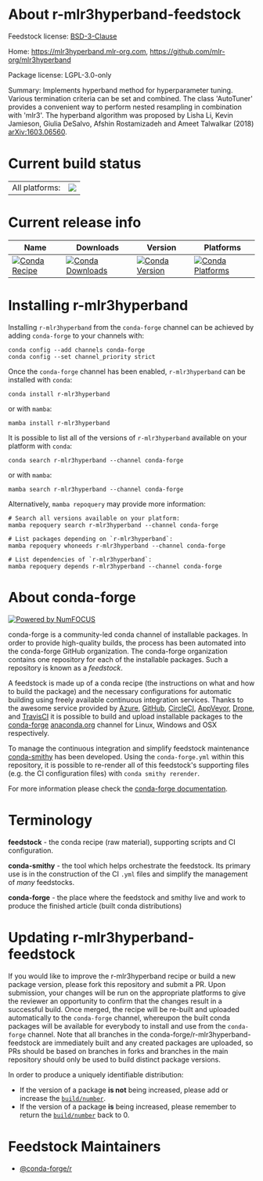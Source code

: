 About r-mlr3hyperband-feedstock
===============================

Feedstock license: [BSD-3-Clause](https://github.com/conda-forge/r-mlr3hyperband-feedstock/blob/main/LICENSE.txt)

Home: https://mlr3hyperband.mlr-org.com, https://github.com/mlr-org/mlr3hyperband

Package license: LGPL-3.0-only

Summary: Implements hyperband method for hyperparameter tuning.  Various termination criteria can be set and combined. The class 'AutoTuner' provides a convenient way to perform nested resampling in combination with 'mlr3'. The hyperband algorithm was proposed by Lisha Li, Kevin Jamieson, Giulia DeSalvo, Afshin Rostamizadeh and Ameet Talwalkar (2018) <arXiv:1603.06560>.

Current build status
====================


<table><tr><td>All platforms:</td>
    <td>
      <a href="https://dev.azure.com/conda-forge/feedstock-builds/_build/latest?definitionId=15515&branchName=main">
        <img src="https://dev.azure.com/conda-forge/feedstock-builds/_apis/build/status/r-mlr3hyperband-feedstock?branchName=main">
      </a>
    </td>
  </tr>
</table>

Current release info
====================

| Name | Downloads | Version | Platforms |
| --- | --- | --- | --- |
| [![Conda Recipe](https://img.shields.io/badge/recipe-r--mlr3hyperband-green.svg)](https://anaconda.org/conda-forge/r-mlr3hyperband) | [![Conda Downloads](https://img.shields.io/conda/dn/conda-forge/r-mlr3hyperband.svg)](https://anaconda.org/conda-forge/r-mlr3hyperband) | [![Conda Version](https://img.shields.io/conda/vn/conda-forge/r-mlr3hyperband.svg)](https://anaconda.org/conda-forge/r-mlr3hyperband) | [![Conda Platforms](https://img.shields.io/conda/pn/conda-forge/r-mlr3hyperband.svg)](https://anaconda.org/conda-forge/r-mlr3hyperband) |

Installing r-mlr3hyperband
==========================

Installing `r-mlr3hyperband` from the `conda-forge` channel can be achieved by adding `conda-forge` to your channels with:

```
conda config --add channels conda-forge
conda config --set channel_priority strict
```

Once the `conda-forge` channel has been enabled, `r-mlr3hyperband` can be installed with `conda`:

```
conda install r-mlr3hyperband
```

or with `mamba`:

```
mamba install r-mlr3hyperband
```

It is possible to list all of the versions of `r-mlr3hyperband` available on your platform with `conda`:

```
conda search r-mlr3hyperband --channel conda-forge
```

or with `mamba`:

```
mamba search r-mlr3hyperband --channel conda-forge
```

Alternatively, `mamba repoquery` may provide more information:

```
# Search all versions available on your platform:
mamba repoquery search r-mlr3hyperband --channel conda-forge

# List packages depending on `r-mlr3hyperband`:
mamba repoquery whoneeds r-mlr3hyperband --channel conda-forge

# List dependencies of `r-mlr3hyperband`:
mamba repoquery depends r-mlr3hyperband --channel conda-forge
```


About conda-forge
=================

[![Powered by
NumFOCUS](https://img.shields.io/badge/powered%20by-NumFOCUS-orange.svg?style=flat&colorA=E1523D&colorB=007D8A)](https://numfocus.org)

conda-forge is a community-led conda channel of installable packages.
In order to provide high-quality builds, the process has been automated into the
conda-forge GitHub organization. The conda-forge organization contains one repository
for each of the installable packages. Such a repository is known as a *feedstock*.

A feedstock is made up of a conda recipe (the instructions on what and how to build
the package) and the necessary configurations for automatic building using freely
available continuous integration services. Thanks to the awesome service provided by
[Azure](https://azure.microsoft.com/en-us/services/devops/), [GitHub](https://github.com/),
[CircleCI](https://circleci.com/), [AppVeyor](https://www.appveyor.com/),
[Drone](https://cloud.drone.io/welcome), and [TravisCI](https://travis-ci.com/)
it is possible to build and upload installable packages to the
[conda-forge](https://anaconda.org/conda-forge) [anaconda.org](https://anaconda.org/)
channel for Linux, Windows and OSX respectively.

To manage the continuous integration and simplify feedstock maintenance
[conda-smithy](https://github.com/conda-forge/conda-smithy) has been developed.
Using the ``conda-forge.yml`` within this repository, it is possible to re-render all of
this feedstock's supporting files (e.g. the CI configuration files) with ``conda smithy rerender``.

For more information please check the [conda-forge documentation](https://conda-forge.org/docs/).

Terminology
===========

**feedstock** - the conda recipe (raw material), supporting scripts and CI configuration.

**conda-smithy** - the tool which helps orchestrate the feedstock.
                   Its primary use is in the construction of the CI ``.yml`` files
                   and simplify the management of *many* feedstocks.

**conda-forge** - the place where the feedstock and smithy live and work to
                  produce the finished article (built conda distributions)


Updating r-mlr3hyperband-feedstock
==================================

If you would like to improve the r-mlr3hyperband recipe or build a new
package version, please fork this repository and submit a PR. Upon submission,
your changes will be run on the appropriate platforms to give the reviewer an
opportunity to confirm that the changes result in a successful build. Once
merged, the recipe will be re-built and uploaded automatically to the
`conda-forge` channel, whereupon the built conda packages will be available for
everybody to install and use from the `conda-forge` channel.
Note that all branches in the conda-forge/r-mlr3hyperband-feedstock are
immediately built and any created packages are uploaded, so PRs should be based
on branches in forks and branches in the main repository should only be used to
build distinct package versions.

In order to produce a uniquely identifiable distribution:
 * If the version of a package **is not** being increased, please add or increase
   the [``build/number``](https://docs.conda.io/projects/conda-build/en/latest/resources/define-metadata.html#build-number-and-string).
 * If the version of a package **is** being increased, please remember to return
   the [``build/number``](https://docs.conda.io/projects/conda-build/en/latest/resources/define-metadata.html#build-number-and-string)
   back to 0.

Feedstock Maintainers
=====================

* [@conda-forge/r](https://github.com/orgs/conda-forge/teams/r/)


